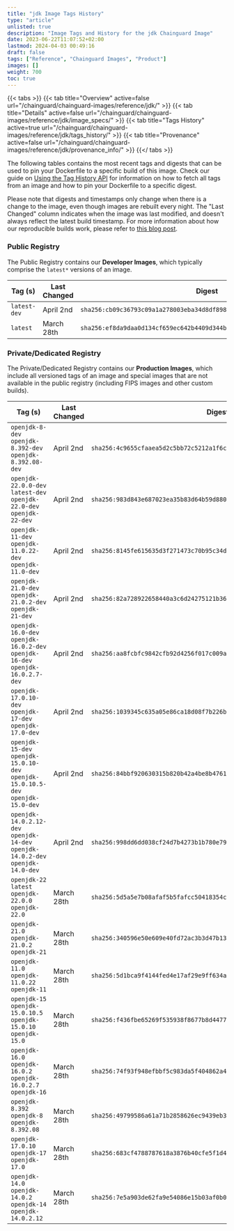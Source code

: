 ```yaml
---
title: "jdk Image Tags History"
type: "article"
unlisted: true
description: "Image Tags and History for the jdk Chainguard Image"
date: 2023-06-22T11:07:52+02:00
lastmod: 2024-04-03 00:49:16
draft: false
tags: ["Reference", "Chainguard Images", "Product"]
images: []
weight: 700
toc: true
---
```


{{< tabs >}}
{{< tab title="Overview" active=false url="/chainguard/chainguard-images/reference/jdk/" >}}
{{< tab title="Details" active=false url="/chainguard/chainguard-images/reference/jdk/image_specs/" >}}
{{< tab title="Tags History" active=true url="/chainguard/chainguard-images/reference/jdk/tags_history/" >}}
{{< tab title="Provenance" active=false url="/chainguard/chainguard-images/reference/jdk/provenance_info/" >}}
{{</ tabs >}}

The following tables contains the most recent tags and digests that can be used to pin your Dockerfile to a specific build of this image. Check our guide on [Using the Tag History API](/chainguard/chainguard-images/using-the-tag-history-api/) for information on how to fetch all tags from an image and how to pin your Dockerfile to a specific digest.

Please note that digests and timestamps only change when there is a change to the image, even though images are rebuilt every night. The "Last Changed" column indicates when the image was last modified, and doesn't always reflect the latest build timestamp. For more information about how our reproducible builds work, please refer to [this blog post](https://www.chainguard.dev/unchained/reproducing-chainguards-reproducible-image-builds).

### Public Registry
The Public Registry contains our **Developer Images**, which typically comprise the `latest*` versions of an image.

| Tag (s)       | Last Changed | Digest                                                                    |
|---------------|--------------|---------------------------------------------------------------------------|
|  `latest-dev` | April 2nd    | `sha256:cb09c36793c09a1a278003eba34d8df898af3d241cbe0a8adb26a5dfdb858633` |
|  `latest`     | March 28th   | `sha256:ef8da9daa0d134cf659ec642b4409d344bf483592847abdc8d1edcdaf65bd28e` |


### Private/Dedicated Registry
The Private/Dedicated Registry contains our **Production Images**, which include all versioned tags of an image and special images that are not available in the public registry (including FIPS images and other custom builds).

| Tag (s)                                                                            | Last Changed | Digest                                                                    |
|------------------------------------------------------------------------------------|--------------|---------------------------------------------------------------------------|
|  `openjdk-8-dev` `openjdk-8.392-dev` `openjdk-8.392.08-dev`                        | April 2nd    | `sha256:4c9655cfaaea5d2c5bb72c5212a1f6c9cc41857514e4decbd7f4b9babb4fae93` |
|  `openjdk-22.0.0-dev` `latest-dev` `openjdk-22.0-dev` `openjdk-22-dev`             | April 2nd    | `sha256:983d843e687023ea35b83d64b59d88002b0aacdf1aa89494f2fe8376a080a2c7` |
|  `openjdk-11-dev` `openjdk-11.0.22-dev` `openjdk-11.0-dev`                         | April 2nd    | `sha256:8145fe615635d3f271473c70b95c34da2716e068c4c2a21c18faa250a91ebb85` |
|  `openjdk-21.0-dev` `openjdk-21.0.2-dev` `openjdk-21-dev`                          | April 2nd    | `sha256:82a728922658440a3c6d24275121b36d2ff3d9d9f22bace5aacfc76905634870` |
|  `openjdk-16.0-dev` `openjdk-16.0.2-dev` `openjdk-16-dev` `openjdk-16.0.2.7-dev`   | April 2nd    | `sha256:aa8fcbfc9842cfb92d4256f017c009a33fa6acef6e016e1d4c9c43f61a124bf1` |
|  `openjdk-17.0.10-dev` `openjdk-17-dev` `openjdk-17.0-dev`                         | April 2nd    | `sha256:1039345c635a05e86ca18d08f7b226b3479006934469b968fdc20d593a4f992d` |
|  `openjdk-15-dev` `openjdk-15.0.10-dev` `openjdk-15.0.10.5-dev` `openjdk-15.0-dev` | April 2nd    | `sha256:84bbf920630315b820b42a4be8b47618ee350d135817b73226e03648d1c3b4bf` |
|  `openjdk-14.0.2.12-dev` `openjdk-14-dev` `openjdk-14.0.2-dev` `openjdk-14.0-dev`  | April 2nd    | `sha256:998dd6dd038cf24d7b4273b1b780e7986ffb4bbee633e40630cf02ff16bc6b47` |
|  `openjdk-22` `latest` `openjdk-22.0.0` `openjdk-22.0`                             | March 28th   | `sha256:5d5a5e7b08afaf5b5fafcc50418354cb268de59fcd8b813b686ea84f8d4244cf` |
|  `openjdk-21.0` `openjdk-21.0.2` `openjdk-21`                                      | March 28th   | `sha256:340596e50e609e40fd72ac3b3d47b13e58d44a242db8163911cab6cf7a2e5570` |
|  `openjdk-11.0` `openjdk-11.0.22` `openjdk-11`                                     | March 28th   | `sha256:5d1bca9f4144fed4e17af29e9ff634a65326bb29a3b4f87d3fd952ba80f577a4` |
|  `openjdk-15` `openjdk-15.0.10.5` `openjdk-15.0.10` `openjdk-15.0`                 | March 28th   | `sha256:f436fbe65269f535938f8677b8d44779429d8a8543a657b8c7f2f25de75be20a` |
|  `openjdk-16.0` `openjdk-16.0.2` `openjdk-16.0.2.7` `openjdk-16`                   | March 28th   | `sha256:74f93f948efbbf5c983da5f404862a4505418ec6403c2cc07668e8d4a3e35883` |
|  `openjdk-8.392` `openjdk-8` `openjdk-8.392.08`                                    | March 28th   | `sha256:49799586a61a71b2858626ec9439eb3491399f0ad18ad26bd5169f6dcd74b538` |
|  `openjdk-17.0.10` `openjdk-17` `openjdk-17.0`                                     | March 28th   | `sha256:683cf4788787618a3876b40cfe5f1d444536548032b4bca62171b0767380da3e` |
|  `openjdk-14.0` `openjdk-14.0.2` `openjdk-14` `openjdk-14.0.2.12`                  | March 28th   | `sha256:7e5a903de62fa9e54086e15b03af0b0103ce538666e2fa57466271f5a066ed7b` |

